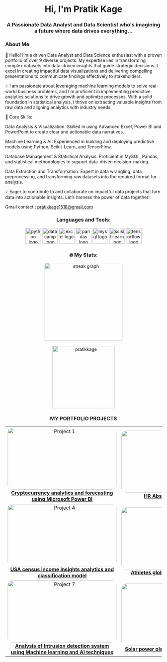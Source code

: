 <h1 align="center">Hi, I'm Pratik Kage</h1>
<h3 align="center">A Passionate Data Analyst and Data Scientist who's imagining a future where data drives everything...</h3>


<h3 align="left">About Me</h3>
<p align="left">
👋 Hello! I’m a driven Data Analyst and Data Science enthusiast with a proven portfolio of over 9 diverse projects. My expertise lies in transforming complex datasets into data-driven insights that guide strategic decisions. I excel in creating impactful data visualizations and delivering compelling presentations to communicate findings effectively to stakeholders.

💡 I am passionate about leveraging machine learning models to solve real-world business problems, and I'm proficient in implementing predictive analytics solutions to drive growth and optimize processes. With a solid foundation in statistical analysis, I thrive on extracting valuable insights from raw data and aligning analytics with industry needs.

💼 Core Skills:

Data Analysis & Visualization: Skilled in using Advanced Excel, Power BI and PowerPoint to create clear and actionable data narratives.

Machine Learning & AI: Experienced in building and deploying predictive models using Python, Scikit-Learn, and TensorFlow.

Database Management & Statistical Analysis: Proficient in MySQL, Pandas, and statistical methodologies to support data-driven decision-making.

Data Extraction and Transformation: Expert in data wrangling, data preprocessing, and transforming raw datasets into the required format for analysis.

💡 Eager to contribute to and collaborate on impactful data projects that turn data into actionable insights. Let’s harness the power of data together!</p>

Gmail contact : pratikkage1518@gmail.com
</p>

<h3 align="center">Languages and Tools:</h3>
<div align="center">
  <img src="https://cdn.jsdelivr.net/gh/devicons/devicon/icons/python/python-original.svg" height="50" alt="python logo" />
  <img src="https://images.datacamp.com/image/upload/v1724169856/image_ff55d03003.png" height="50" alt="datacamp logo" />
  <img src="https://img.freepik.com/premium-vector/microsoft-excel-logo-spreadsheet-program-microsoft-office-365-logotype-microsoft-corporation-software-editorial_661108-17045.jpg" height="50" alt="excel logo" />
  <img src= "https://cdn.jsdelivr.net/gh/devicons/devicon/icons/pandas/pandas-original.svg" height="50" alt="pandas logo" />
  <img src="https://cdn.jsdelivr.net/gh/devicons/devicon/icons/mysql/mysql-original.svg" height="50" alt="mysql logo" />
  <img src="https://numfocus.org/wp-content/uploads/2017/11/scikitlearn-logo-300.png" height="50" alt="scikit-learn logo" />
  <img src="https://cdn.jsdelivr.net/gh/devicons/devicon/icons/tensorflow/tensorflow-original.svg" height="50" alt="tensorflow logo" />
</div>

<h3 align="center">🔥 My Stats:</h3>
<div align="center">
  <img src="https://streak-stats.demolab.com?user=Pratikkage&locale=en&mode=daily&theme=dark&hide_border=false&border_radius=5&order=3" height="250" alt="streak graph" />
  <br><br>
  <img src="https://github-readme-stats.vercel.app/api?username=pratikkage&show_icons=true&locale=en" alt="pratikkage" height="200" />
</div>

<h3 align="center">MY PORTFOLIO PROJECTS</h3>
<table align="center">
  <tr>
    <td align="center" width="350">
      <a href="https://github.com/Pratikkage/Cryptocurrency-market-analytics-and-forecasting-using-Microsoft-Power-BI" target="_blank">
        <img src="https://cdn.sanity.io/images/dzmgtty0/production/6ce931c0b54207125563eadedeb0b7d8b39a12cf-1480x824.jpg?w=3840&h=2137&q=80&fit=crop&auto=format" alt="Project 1" width="350" height="200" style="border-radius: 15px;"/>
        <br><strong>Cryptocurrency analytics and forecasting using Microsoft Power BI</strong>
      </a>
    </td>
    <td align="center" width="350">
      <a href="https://github.com/Pratikkage/HR-Absenteeism-Analytics" target="_blank">
        <img src="https://media.istockphoto.com/id/603310486/photo/three-departments-working-towards-one-goal.jpg?s=612x612&w=0&k=20&c=Q3SUc763P_Qhn-fclAQCaZlJE0RQWCmo3Z_5TpBN8Ds=" alt="Project 2" width="350" height="200" style="border-radius: 15px;"/>
        <br><strong>HR Absenteeism analytics</strong>
      </a>
    </td>
    <td align="center" width="350">
      <a href="https://github.com/Pratikkage/Android-app-market-on-Google-play-store-data-analytics" target="_blank">
        <img src="https://static1.pocketlintimages.com/wordpress/wp-content/uploads/wm/127558-apps-news-how-to-install-the-google-play-store-on-an-android-phone-or-tablet-that-doesnt-have-it-image1-tphdngxs9w.jpg" alt="Project 3" width="350" height="200" style="border-radius: 15px;"/>
        <br><strong>The Android App Market on Google Play data analysis</strong>
      </a>
    </td>
  </tr>
  <tr>
    <td align="center" width="350">
      <a href="https://github.com/Pratikkage/USA-Census-Income-Insights-Comprehensive-Analysis-and-Classification-Model" target="_blank">
        <img src="https://willowresearch.com/wp-content/uploads/2019/06/US-People-Map.jpg" alt="Project 4" width="350" height="200" style="border-radius: 15px;"/>
        <br><strong>USA census income insights analytics and classification model </strong>
      </a>
    </td>
    <td align="center" width="350">
      <a href='https://github.com/Pratikkage/Athlete-global-events-trend-Data-Analysis' target="_blank">
        <img src="https://img.olympics.com/images/image/private/t_s_pog_staticContent_hero_xs_2x/f_auto/primary/hiuf5ahd3cbhr11q6m5m" alt="Project 5" width="350" height="200" style="border-radius: 15px;"/>
        <br><strong>Athletes global events data analytics</strong>
      </a>
    </td>
    <td align="center" width="350">
      <a href="https://github.com/Pratikkage/Airbnb-Case_study" target="_blank">
        <img src="https://static.startuptalky.com/2021/11/Airbnb-Success-Story-StartupTalky-1.jpg" alt="Project 6" width="350" height="200" style="border-radius: 15px;"/>
        <br><strong>Airbnb.com Case Study</strong>
      </a>
    </td>
  </tr>
  <tr>
    <td align="center" width="350">
      <a href="https://github.com/Pratikkage/Analysis-of-Intrusion-detection-system-using-Machine-learning" target="_blank">
        <img src="https://media.licdn.com/dms/image/C5612AQHjsBVD_QF3yw/article-cover_image-shrink_600_2000/0/1520132412135?e=2147483647&v=beta&t=u3gEZ5qUCZQTGyDXMrn6F9IC-BX96_TBKkpNpgaUHB0" alt="Project 7" width="350" height="200" style="border-radius: 15px;"/>
        <br><strong>Analysis of Intrusion detection system using Machine learning and AI techniques</strong>
      </a>
    </td>
    <td align="center" width="350">
      <a href="https://github.com/pratikkage/project8" target="_blank">
        <img src="https://www.drvijaymalik.com/wp-content/uploads/2022/09/Solar-power-plant-business-analysis.jpg" alt="Project 8" width="350" height="200" style="border-radius: 15px;"/>
        <br><strong>Solar power plant performance prediction</strong>
      </a>
    </td>
    <td align="center" width="350">
      <a href="https://github.com/Pratikkage/Soil-health-prediction-using-machine-learning-approcah" target="_blank">
        <img src="https://ocia.org/wp-content/uploads/2023/08/OCIA-Cover-1080x675.jpg" alt="Project 8" width="350" height="200" style="border-radius: 15px;"/>
        <br><strong>Soil Health Prediction for agriculture using Machine learning approach </strong>
      </a>
    </td>
  </tr>
</table>
